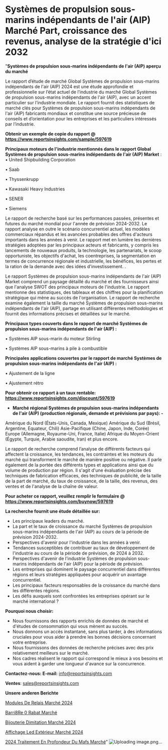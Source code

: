 # Systèmes de propulsion sous-marins indépendants de l'air (AIP) Marché Part, croissance des revenus, analyse de la stratégie d'ici 2032

"<strong>Systèmes de propulsion sous-marins indépendants de l'air (AIP) aperçu du marché</strong>

Le rapport d’étude de marché Global Systèmes de propulsion sous-marins indépendants de l'air (AIP) 2024 est une étude approfondie et professionnelle sur l’état actuel de l’industrie du marché Global Systèmes de propulsion sous-marins indépendants de l'air (AIP), avec un accent particulier sur l’industrie mondiale. Le rapport fournit des statistiques de marché clés pour Systèmes de propulsion sous-marins indépendants de l'air (AIP) fabricants mondiaux et constitue une source précieuse de conseils et d’orientation pour les entreprises et les particuliers intéressés par l’industrie.

<strong>Obtenir un exemple de copie du rapport @ <a href=https://www.reportsinsights.com/sample/597619>https://www.reportsinsights.com/sample/597619</a></strong>

<strong>Principaux moteurs de l'industrie mentionnés dans le rapport Global Systèmes de propulsion sous-marins indépendants de l'air (AIP) Market</strong> :
• United Shipbuilding Corporation

• Saab

• Thyssenkrupp

• Kawasaki Heavy Industries

• SENER

• Siemens

Le rapport de recherche basé sur les performances passées, présentes et futures du marché mondial pour l'année de prévision 2024-2032. Le rapport analyse en outre le scénario concurrentiel actuel, les modèles commerciaux répandus et les avancées probables des offres d'acteurs importants dans les années à venir. Le rapport met en lumière les dernières stratégies adoptées par les principaux acteurs et fabricants, y compris les lancements de nouveaux produits, la technologie, les partenariats, le scoop opportuniste, les objectifs d'achat, les coentreprises, la segmentation en termes de concurrence régionale et industrielle, les bénéfices, les pertes et la ration de la demande avec des idées d'investissement. .

Le rapport Systèmes de propulsion sous-marins indépendants de l'air (AIP) Market comprend un paysage détaillé du marché et des fournisseurs ainsi que l'analyse SWOT des principaux moteurs de l'industrie. Le rapport mentionne des statistiques, des tableaux et des chiffres pour la planification stratégique qui mène au succès de l'organisation. Le rapport de recherche examine également la taille du marché Systèmes de propulsion sous-marins indépendants de l'air (AIP), partage en utilisant différentes méthodologies et fournit des informations précises et détaillées sur le marché.

<strong>Principaux types couverts dans le rapport de marché Systèmes de propulsion sous-marins indépendants de l'air (AIP) :</strong>

• Systèmes AIP sous-marin du moteur Stirling

• Systèmes AIP sous-marins à pile à combustible

<strong>Principales applications couvertes par le rapport de marché Systèmes de propulsion sous-marins indépendants de l'air (AIP) :</strong>

• Ajustement de la ligne

• Ajustement rétro

<strong>Pour obtenir ce rapport à un taux rentable: <a href=https://www.reportsinsights.com/discount/597619>https://www.reportsinsights.com/discount/597619</a></strong>
<ul>
  <li><strong>Marché régional Systèmes de propulsion sous-marins indépendants de l'air (AIP) (production régionale, demande et prévisions par pays): -</strong></li>
</ul>
Amérique du Nord (États-Unis, Canada, Mexique)
Amérique du Sud (Brésil, Argentine, Equateur, Chili)
Asie-Pacifique (Chine, Japon, Inde, Corée)
Europe (Allemagne, Royaume-Uni, France, Italie)
Afrique du Moyen-Orient (Égypte, Turquie, Arabie saoudite, Iran) et plus encore.

Le rapport de recherche comprend l’analyse de différents facteurs qui affectent la croissance, les tendances, les contraintes et les moteurs du marché qui transforment le marché de manière positive ou négative. Il parle également de la portée des différents types et applications ainsi que du volume de production par région. Il s'agit d'une évaluation précise des techniques de fabrication efficaces, des techniques de publicité, de la taille de la part de marché, du taux de croissance, de la taille, des revenus, des ventes et de l'analyse de la chaîne de valeur.

<strong>Pour acheter ce rapport, veuillez remplir le formulaire @   <a href=https://www.reportsinsights.com/buynow/597619>https://www.reportsinsights.com/buynow/597619</a></strong>

<strong>La recherche fournit une étude détaillée sur:</strong>
<ul>
  <li>Les principaux leaders du marché.</li>
  <li>La part et le taux de croissance du marché Systèmes de propulsion sous-marins indépendants de l'air (AIP) au cours de la période de prévision 2024-2032.</li>
  <li>Perspectives d'avenir pour l'industrie dans les années à venir.</li>
  <li>Tendances susceptibles de contribuer au taux de développement de l'industrie au cours de la période de prévision, de 2024 à 2032.</li>
  <li>Perspectives d'avenir de l'industrie Systèmes de propulsion sous-marins indépendants de l'air (AIP) pour la période de prévision.</li>
  <li>Les entreprises qui dominent le paysage concurrentiel dans différentes régions et leurs stratégies appliquées pour acquérir un avantage concurrentiel.</li>
  <li>Les principaux facteurs responsables de la croissance du marché dans les différentes régions.</li>
  <li>Les défis auxquels sont confrontées les entreprises opérant sur le marché international ?</li>
</ul>
<strong>Pourquoi nous choisir:</strong>
<ul>
  <li>Nous fournissons des rapports enrichis de données de marché et d'études de consommation qui vous mènent au succès.</li>
  <li>Nous donnons un accès instantané, sans plus tarder, à des informations cruciales pour vous aider à prendre les bonnes décisions concernant votre entreprise.</li>
  <li>Nous fournissons des données de recherche précises avec des prix relativement meilleurs sur le marché.</li>
  <li>Nos cadres réalisent le rapport qui correspond le mieux à vos besoins et vous aident à garder une longueur d'avance sur la concurrence.</li>
</ul>
<strong>Contactez-nous:
</strong><strong>E-mail:</strong> <a href=mailto:info@reportsinsights.com>info@reportsinsights.com</a>

<strong>Ventes</strong>: <a href=mailto:sales@reportsinsights.com>sales@reportsinsights.com</a>

<strong>Unsere anderen Berichte</strong>

<a href=https://www.linkedin.com/pulse/modules-de-relais-marché-2024-paysage-y-compris-les-sbphc/>Modules De Relais Marché 2024</a>

<a href=https://www.linkedin.com/pulse/barri%C3%A8re-%C3%A0-rabat-march%C3%A9-part-et-croissance-mpq4c/>Barri8Re 0 Rabat Marché</a>

<a href=https://www.linkedin.com/pulse/bijouterie-dimitation-marché-couverture-du-krzrc/>Bijouterie Dimitation Marché 2024</a>

<a href=https://www.linkedin.com/pulse/affichage-led-extérieur-marché-aperçus-dune-analyse-jmksc/>Affichage Led Extérieur Marché 2024</a>

<a href=https://www.linkedin.com/pulse/2024-traitement-en-profondeur-du-ma%C3%AFs-march%C3%A9-rpzic/>2024 Traitement En Profondeur Du Mafs Marché</a>"
![Uploading image.png…]()
